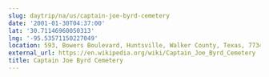 ```yaml
---
slug: daytrip/na/us/captain-joe-byrd-cemetery
date: '2001-01-30T04:37:00'
lat: '30.71146960050313'
lng: '-95.53571150227049'
location: 593, Bowers Boulevard, Huntsville, Walker County, Texas, 77340, United States
external_url: https://en.wikipedia.org/wiki/Captain_Joe_Byrd_Cemetery
title: Captain Joe Byrd Cemetery
---
```



